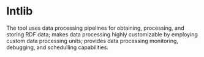 Intlib
======

The tool uses data processing pipelines for obtaining, processing, and storing RDF data;
makes data processing highly customizable by employing custom data processing units;
provides data processing monitoring, debugging, and schedulling capabilities.
